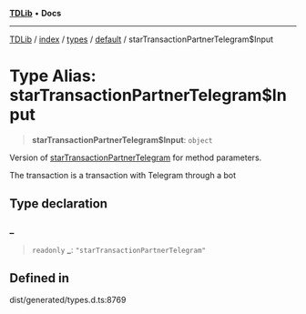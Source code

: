 [**TDLib**](../../../../../../README.md) • **Docs**

***

[TDLib](../../../../../../modules.md) / [index](../../../../../README.md) / [types](../../../README.md) / [default](../README.md) / starTransactionPartnerTelegram$Input

# Type Alias: starTransactionPartnerTelegram$Input

> **starTransactionPartnerTelegram$Input**: `object`

Version of [starTransactionPartnerTelegram](starTransactionPartnerTelegram.md) for method parameters.

The transaction is a transaction with Telegram through a bot

## Type declaration

### \_

> `readonly` **\_**: `"starTransactionPartnerTelegram"`

## Defined in

dist/generated/types.d.ts:8769
